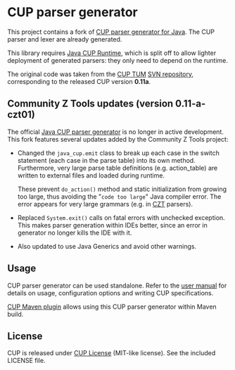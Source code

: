 # CUP parser generator

This project contains a fork of [CUP parser generator for Java][cup-tum].
The CUP parser and lexer are already generated.

This library requires [Java CUP Runtime][cup-runtime], which is split off to allow
lighter deployment of generated parsers: they only need to depend on the runtime.

The original code was taken from the [CUP TUM][cup-tum] [SVN repository][cup-svn],
corresponding to the released CUP version **0.11a**.

[cup-tum]: http://www2.cs.tum.edu/projects/cup/
[cup-svn]: https://www2.in.tum.de/repos/cup/develop/
[cup-runtime]: ../java-cup-runtime/


## Community Z Tools updates (version 0.11-a-czt01)

The official [Java CUP parser generator][cup-tum] is no longer in active development.
This fork features several updates added by the Community Z Tools project:

-   Changed the `java_cup.emit` class to break up each case in the switch statement
    (each case in the parse table) into its own method. Furthermore, very large
    parse table definitions (e.g. action_table) are written to external files
    and loaded during runtime.

    These prevent `do_action()` method and static initialization from growing too large,
    thus avoiding the "`code too large`" Java compiler error. The error appears for very
    large grammars (e.g. in [CZT][czt] parsers).

-   Replaced `System.exit()` calls on fatal errors with unchecked exception. 
    This makes parser generation within IDEs better, since an error in generator no
    longer kills the IDE with it.

-   Also updated to use Java Generics and avoid other warnings.

[czt]: http://czt.sourceforge.net/parser/


## Usage

CUP parser generator can be used standalone. Refer to the [user manual][cup-manual]
for details on usage, configuration options and writing CUP specifications.

[CUP Maven plugin][cup-maven] allows using this CUP parser generator within Maven build.

[cup-manual]: manual.html
[cup-maven]: ../cup-maven-plugin/


## License

CUP is released under [CUP License][cup-license] (MIT-like license).
See the included LICENSE file.

[cup-license]: http://www2.cs.tum.edu/projects/cup/licence.html

